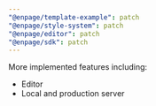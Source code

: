 ```yaml
---
"@enpage/template-example": patch
"@enpage/style-system": patch
"@enpage/editor": patch
"@enpage/sdk": patch
---
```


More implemented features including:

- Editor
- Local and production server
